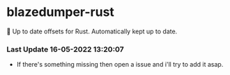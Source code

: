 # blazedumper-rust

🚀 Up to date offsets for Rust. Automatically kept up to date.


### Last Update 16-05-2022 13:20:07
- If there's something missing then open a issue and i'll try to add it asap.